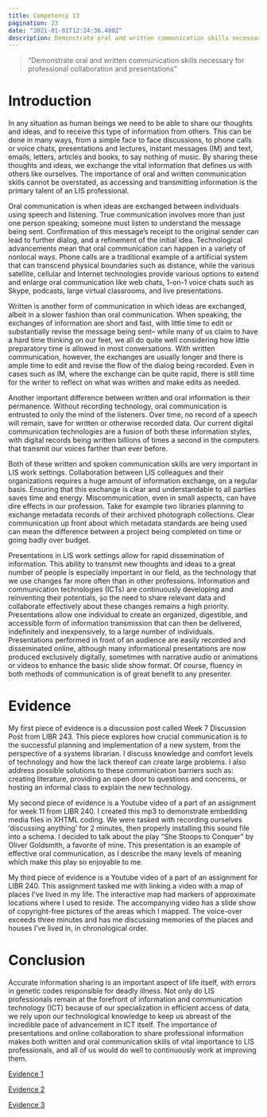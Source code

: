 ```yaml
---
title: Competency 13
pagination: 23
date: "2021-01-01T12:24:36.480Z"
description: Demonstrate oral and written communication skills necessary for professional collaboration and presentations
---
```


> “Demonstrate oral and written communication skills necessary for professional collaboration and presentations”



# Introduction



In any situation as human beings we need to be able to share our thoughts and ideas, and to receive this type of information from others. This can be done in many ways, from a simple face to face discussions, to phone calls or voice chats, presentations and lectures, instant messages (IM) and text, emails, letters, articles and books, to say nothing of music. By sharing these thoughts and ideas, we exchange the vital information that defines us with others like ourselves. The importance of oral and written communication skills cannot be overstated, as accessing and transmitting information is the primary talent of an LIS professional.



Oral communication is when ideas are exchanged between individuals using speech and listening. True communication involves more than just one person speaking; someone must listen to understand the message being sent. Confirmation of this message’s receipt to the original sender can lead to further dialog, and a refinement of the initial idea. Technological advancements mean that oral communication can happen in a variety of nonlocal ways. Phone calls are a traditional example of a artificial system that can transcend physical boundaries such as distance, while the various satellite, cellular and Internet technologies provide various options to extend and enlarge oral communication like web chats, 1-on-1 voice chats such as Skype, podcasts, large virtual classrooms, and live presentations.



Written is another form of communication in which ideas are exchanged, albeit in a slower fashion than oral communication. When speaking, the exchanges of information are short and fast, with little time to edit or substantially revise the message being sent– while many of us claim to have a hard time thinking on our feet, we all do quite well considering how little preparatory time is allowed in most conversations. With written communication, however, the exchanges are usually longer and there is ample time to edit and revise the flow of the dialog being recorded. Even in cases such as IM, where the exchange can be quite rapid, there is still time for the writer to reflect on what was written and make edits as needed.



Another important difference between written and oral information is their permanence. Without recording technology, oral communication is entrusted to only the mind of the listeners. Over time, no record of a speech will remain, save for written or otherwise recorded data. Our current digital communication technologies are a fusion of both these information styles, with digital records being written billions of times a second in the computers that transmit our voices farther than ever before.



Both of these written and spoken communication skills are very important in LIS work settings. Collaboration between LIS colleagues and their organizations requires a huge amount of information exchange, on a regular basis. Ensuring that this exchange is clear and understandable to all parties saves time and energy. Miscommunication, even in small aspects, can have dire effects in our profession. Take for example two libraries planning to exchange metadata records of their archived photograph collections. Clear communication up front about which metadata standards are being used can mean the difference between a project being completed on time or going badly over budget.



Presentations in LIS work settings allow for rapid dissemination of information. This ability to transmit new thoughts and ideas to a great number of people is especially important in our field, as the technology that we use changes far more often than in other professions. Information and communication technologies (ICTs) are continuously developing and reinventing their potentials, so the need to share relevant data and collaborate effectively about these changes remains a high priority. Presentations allow one individual to create an organized, digestible, and accessible form of information transmission that can then be delivered, indefinitely and inexpensively, to a large number of individuals. Presentations performed in front of an audience are easily recorded and disseminated online, although many informational presentations are now produced exclusively digitally, sometimes with narrative audio or animations or videos to enhance the basic slide show format. Of course, fluency in both methods of communication is of great benefit to any presenter.



# Evidence



My first piece of evidence is a discussion post called Week 7 Discussion Post from LIBR 243. This piece explores how crucial communication is to the successful planning and implementation of a new system, from the perspective of a systems librarian. I discuss knowledge and comfort levels of technology and how the lack thereof can create large problems. I also address possible solutions to these communication barriers such as: creating literature, providing an open door to questions and concerns, or hosting an informal class to explain the new technology.



My second piece of evidence is a Youtube video of a part of an assignment for week 11 from LIBR 240. I created this mp3 to demonstrate embedding media files in XHTML coding. We were tasked with recording ourselves ‘discussing anything’ for 2 minutes, then properly installing this sound file into a schema. I decided to talk about the play “She Stoops to Conquer” by Oliver Goldsmith, a favorite of mine. This presentation is an example of effective oral communication, as I describe the many levels of meaning which make this play so enjoyable to me.



My third piece of evidence is a Youtube video of a part of an assignment for LIBR 240. This assignment tasked me with linking a video with a map of places I’ve lived in my life. The interactive map had markers of approximate locations where I used to reside. The accompanying video has a slide show of copyright-free pictures of the areas which I mapped. The voice-over exceeds three minutes and has me discussing memories of the places and houses I’ve lived in, in chronological order.



# Conclusion



Accurate information sharing is an important aspect of life itself, with errors in genetic codes responsible for deadly illness. Not only do LIS professionals remain at the forefront of information and communication technology (ICT) because of our specialization in efficient access of data, we rely upon our technological knowledge to keep us abreast of the incredible pace of advancement in ICT itself. The importance of presentations and online collaboration to share professional information makes both written and oral communication skills of vital importance to LIS professionals, and all of us would do well to continuously work at improving them.


[Evidence 1](243.Week7Discuss.doc.pdf)

[Evidence 2](240.wk11_browne.mp3)

[Evidence 3](240.swf2avi_001.avi)
